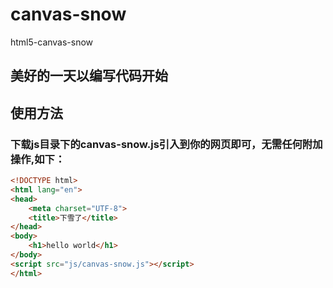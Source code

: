 # canvas-snow
html5-canvas-snow
## 美好的一天以编写代码开始

## 使用方法

### 下载js目录下的canvas-snow.js引入到你的网页即可，无需任何附加操作,如下：
``` html
<!DOCTYPE html>
<html lang="en">
<head>
    <meta charset="UTF-8">
    <title>下雪了</title>
</head>
<body>
    <h1>hello world</h1>
</body>
<script src="js/canvas-snow.js"></script>
</html>
```
